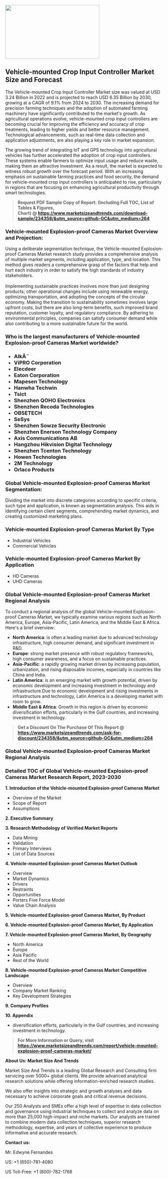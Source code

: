 <p><img class="alignnone size-medium wp-image-20088" src="https://ffe5etoiles.com/wp-content/uploads/2024/12/MST1-300x171.png" alt="" width="300" height="171" /></p><h2>Vehicle-mounted Crop Input Controller Market Size and Forecast</h2><p>The Vehicle-mounted Crop Input Controller Market size was valued at USD 3.24 Billion in 2022 and is projected to reach USD 6.35 Billion by 2030, growing at a CAGR of 9.1% from 2024 to 2030. The increasing demand for precision farming techniques and the adoption of automated farming machinery have significantly contributed to the market's growth. As agricultural operations evolve, vehicle-mounted crop input controllers are becoming crucial for improving the efficiency and accuracy of crop treatments, leading to higher yields and better resource management. Technological advancements, such as real-time data collection and application adjustments, are also playing a key role in market expansion.</p><p>The growing trend of integrating IoT and GPS technology into agricultural vehicles has further accelerated the adoption of crop input controllers. These systems enable farmers to optimize input usage and reduce waste, making them an attractive investment. As a result, the market is expected to witness robust growth over the forecast period. With an increasing emphasis on sustainable farming practices and food security, the demand for vehicle-mounted crop input controllers is anticipated to rise, particularly in regions that are focusing on enhancing agricultural productivity through smart technologies.</p></p><blockquote id="" class=""><strong>Request PDF Sample Copy of Report: (Including Full TOC, List of Tables &amp; Figures, Chart)&nbsp;@&nbsp;<strong><a href="https://www.marketsizeandtrends.com/download-sample/234358/&utm_source=github-GC&utm_medium=264" target="_blank">https://www.marketsizeandtrends.com/download-sample/234358/&utm_source=github-GC&utm_medium=264</a></strong></strong></blockquote><h3 id="" class="">Vehicle-mounted Explosion-proof Cameras Market&nbsp;Overview and Projection:</h3><p id="" class="">Using a deliberate segmentation technique, the Vehicle-mounted Explosion-proof Cameras Market research study provides a comprehensive analysis of multiple market segments, including application, type, and location. This method gives readers a comprehensive grasp of the factors that help and hurt each industry in order to satisfy the high standards of industry stakeholders. <br /> <br />Implementing sustainable practices involves more than just designing products; other operational changes include using renewable energy, optimizing transportation, and adopting the concepts of the circular economy. Making the transition to sustainability sometimes involves large upfront costs, but there are also long-term benefits, such improved brand reputation, customer loyalty, and regulatory compliance. By adhering to environmental principles, companies can satisfy consumer demand while also contributing to a more sustainable future for the world.</p><h3 id="" class="">Who is the largest manufacturers of&nbsp;Vehicle-mounted Explosion-proof Cameras Market worldwide?</h3><h3 class=""><p><ul><li>AlkÃ¨ </li><li> ViPRO Corporation </li><li> Elecdeer </li><li> Eaton Corporation </li><li> Mapesen Technology </li><li> Hanwha Techwin </li><li> Tsict </li><li> Shenzhen QOHO Electronics </li><li> Shenzhen Recoda Technologies </li><li> OBSETECH </li><li> SeSys </li><li> Shenzhen Sowze Security Electronic </li><li> Shenzhen Enerson Technology Company </li><li> Axis Communications AB </li><li> Hangzhou Hikvision Digital Technology </li><li> Shenzhen Tcenton Technology </li><li> Howen Technologies </li><li> 2M Technology </li><li> Orlaco Products</li></ul></p></h3><h3 id="" class="">Global&nbsp;Vehicle-mounted Explosion-proof Cameras Market Segmentation:</h3><p id="" class="">Dividing the market into discrete categories according to specific criteria, such type and application, is known as segmentation analysis. This aids in identifying certain client segments, comprehending market dynamics, and creating customized marketing plans.</p><h3 id="" class="">Vehicle-mounted Explosion-proof Cameras Market&nbsp;By Type</h3><p><p><ul><li>Industrial Vehicles</li><li> Commercial Vehicles</p></li></ul></p></p><h3 id="" class="">Vehicle-mounted Explosion-proof Cameras Market&nbsp;By Application</h3><p class=""><p><ul><li>HD Cameras</li><li> UHD Cameras</li></ul></p></p><h3 id="" class="">Global Vehicle-mounted Explosion-proof Cameras Market Regional Analysis</h3><p id="" class="">To conduct a regional analysis of the global Vehicle-mounted Explosion-proof Cameras Market, we typically examine various regions such as North America, Europe, Asia-Pacific, Latin America, and the Middle East &amp; Africa. Here's a brief overview:</p><ul><li><strong>North America</strong>: is often a leading market due to advanced technology infrastructure, high consumer demand, and significant investment in R&amp;D.</li><li><strong>Europe</strong>: strong market presence with robust regulatory frameworks, high consumer awareness, and a focus on sustainable practices.</li><li><strong>Asia-Pacific</strong>: a rapidly growing market driven by increasing population, urbanization, and rising disposable incomes, especially in countries like China and India.</li><li><strong>Latin America</strong>: is an emerging market with growth potential, driven by economic development and increasing investment in technology and infrastructure.Due to economic development and rising investments in infrastructure and technology, Latin America is a developing market with room to grow.</li><li><strong>Middle East &amp; Africa</strong>: Growth in this region is driven by economic diversification efforts, particularly in the Gulf countries, and increasing investment in technology.</li></ul><blockquote id="" class=""><strong>Get a Discount On The Purchase Of This Report @ <strong><a href="https://www.marketsizeandtrends.com/ask-for-discount/234358/&utm_source=github-GC&utm_medium=264" target="_blank">https://www.marketsizeandtrends.com/ask-for-discount/234358/&utm_source=github-GC&utm_medium=264</a></strong></strong></blockquote><h3 id="" class="">Global Vehicle-mounted Explosion-proof Cameras Market Regional Analysis</h3><h3 id="" class="">Detailed TOC of Global Vehicle-mounted Explosion-proof Cameras Market Research Report, 2023-2030</h3><p id="" class=""><strong>1. Introduction of the Vehicle-mounted Explosion-proof Cameras Market</strong></p><ul><li>Overview of the Market</li><li>Scope of Report</li><li>Assumptions</li></ul><p id="" class=""><strong>2. Executive Summary</strong></p><p id="" class=""><strong>3. Research Methodology of Verified Market Reports</strong></p><ul><li>Data Mining</li><li>Validation</li><li>Primary Interviews</li><li>List of Data Sources</li></ul><p id="" class=""><strong>4. Vehicle-mounted Explosion-proof Cameras Market Outlook</strong></p><ul><li>Overview</li><li>Market Dynamics</li><li>Drivers</li><li>Restraints</li><li>Opportunities</li><li>Porters Five Force Model</li><li>Value Chain Analysis</li></ul><p id="" class=""><strong>5. Vehicle-mounted Explosion-proof Cameras Market, By Product</strong></p><p id="" class=""><strong>6. Vehicle-mounted Explosion-proof Cameras Market, By Application</strong></p><p id="" class=""><strong>7. Vehicle-mounted Explosion-proof Cameras Market, By Geography</strong></p><ul><li>North America</li><li>Europe</li><li>Asia Pacific</li><li>Rest of the World</li></ul><p id="" class=""><strong>8. Vehicle-mounted Explosion-proof Cameras Market Competitive Landscape</strong></p><ul><li>Overview</li><li>Company Market Ranking</li><li>Key Development Strategies</li></ul><p id="" class=""><strong>9. Company Profiles</strong></p><p id="" class=""><strong>10. Appendix</strong></p><ul><li>diversification efforts, particularly in the Gulf countries, and increasing investment in technology.</li></ul><blockquote id="" class=""><strong>For More Information or Query, visit <strong><strong><a href="https://www.marketsizeandtrends.com/report/vehicle-mounted-explosion-proof-cameras-market/" target="_blank">https://www.marketsizeandtrends.com/report/vehicle-mounted-explosion-proof-cameras-market/</a></strong></strong></strong></blockquote><p id="" class=""><strong>About Us: Market Size And Trends</strong></p><p id="" class="">Market Size And Trends is a leading Global Research and Consulting firm servicing over 5000+ global clients. We provide advanced analytical research solutions while offering information-enriched research studies.</p><p id="" class="">We also offer insights into strategic and growth analyses and data necessary to achieve corporate goals and critical revenue decisions.</p><p id="" class="">Our 250 Analysts and SMEs offer a high level of expertise in data collection and governance using industrial techniques to collect and analyze data on more than 25,000 high-impact and niche markets. Our analysts are trained to combine modern data collection techniques, superior research methodology, expertise, and years of collective experience to produce informative and accurate research.</p><p id="" class=""><strong>Contact us:</strong></p><p id="" class="">Mr. Edwyne Fernandes</p><p id="" class="">US: +1 (650)-781-4080</p><p id="" class="">US Toll-Free: +1 (800)-782-1768</p>
